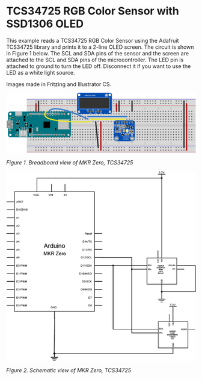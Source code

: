 # TCS34725 RGB Color Sensor with SSD1306 OLED

This example reads a TCS34725 RGB Color Sensor using the Adafruit TCS34725 library and prints it to a 2-line OLED screen. The circuit is shown in Figure 1 below. The SCL and SDA pins of the sensor and the screen are attached to the SCL and SDA pins of the microcontroller. The LED pin is attached to ground to turn the LED off. Disconnect it if you want to use the LED as a white light source.

Images made in Fritzing and Illustrator CS.

![Figure 1. Breadboard view of MKR Zero, TCS34725, SSD1306 OLED](TCS34725_OLED_circuit_bb.png)

_Figure 1. Breadboard view of MKR Zero, TCS34725_



![Figure 2. Schematic view of MKR Zero, TCS34725, SSD1306 OLED](TCS34725_OLED_circuit_schem.png)

_Figure 2. Schematic view of MKR Zero, TCS34725_
